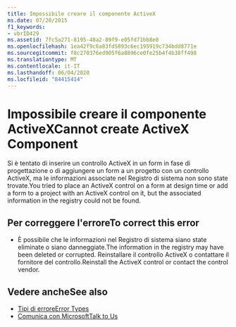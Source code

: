 ```yaml
---
title: Impossibile creare il componente ActiveX
ms.date: 07/20/2015
f1_keywords:
- vbrID429
ms.assetid: 7fc5a271-8195-40a2-89f9-e05fd71bb8e0
ms.openlocfilehash: 1ea42f9c6a83fd5893c6ec195919c734bdd8771e
ms.sourcegitcommit: f8c270376ed905f6a8896ce0fe25b4f4b38ff498
ms.translationtype: MT
ms.contentlocale: it-IT
ms.lasthandoff: 06/04/2020
ms.locfileid: "84415414"
---
```

# <a name="cannot-create-activex-component"></a><span data-ttu-id="2671b-102">Impossibile creare il componente ActiveX</span><span class="sxs-lookup"><span data-stu-id="2671b-102">Cannot create ActiveX Component</span></span>
<span data-ttu-id="2671b-103">Si è tentato di inserire un controllo ActiveX in un form in fase di progettazione o di aggiungere un form a un progetto con un controllo ActiveX, ma le informazioni associate nel Registro di sistema non sono state trovate.</span><span class="sxs-lookup"><span data-stu-id="2671b-103">You tried to place an ActiveX control on a form at design time or add a form to a project with an ActiveX control on it, but the associated information in the registry could not be found.</span></span>  
  
## <a name="to-correct-this-error"></a><span data-ttu-id="2671b-104">Per correggere l'errore</span><span class="sxs-lookup"><span data-stu-id="2671b-104">To correct this error</span></span>  
  
- <span data-ttu-id="2671b-105">È possibile che le informazioni nel Registro di sistema siano state eliminate o siano danneggiate.</span><span class="sxs-lookup"><span data-stu-id="2671b-105">The information in the registry may have been deleted or corrupted.</span></span> <span data-ttu-id="2671b-106">Reinstallare il controllo ActiveX o contattare il fornitore del controllo.</span><span class="sxs-lookup"><span data-stu-id="2671b-106">Reinstall the ActiveX control or contact the control vendor.</span></span>  
  
## <a name="see-also"></a><span data-ttu-id="2671b-107">Vedere anche</span><span class="sxs-lookup"><span data-stu-id="2671b-107">See also</span></span>

- [<span data-ttu-id="2671b-108">Tipi di errore</span><span class="sxs-lookup"><span data-stu-id="2671b-108">Error Types</span></span>](../../programming-guide/language-features/error-types.md)
- [<span data-ttu-id="2671b-109">Comunica con Microsoft</span><span class="sxs-lookup"><span data-stu-id="2671b-109">Talk to Us</span></span>](/visualstudio/ide/feedback-options)

